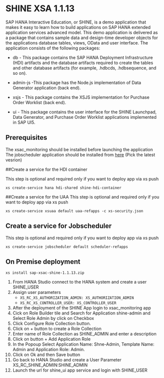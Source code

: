 SHINE XSA 1.1.13
================
SAP HANA Interactive Education, or SHINE, is a demo application that makes it easy to learn how to build applications on SAP HANA extended application services advanced model. This demo application is delivered as a package that contains sample data and design-time developer objects for the applications database tables, views, OData and user interface.
The application consists of the following packages:


- db - This package contains the SAP HANA Deployment Infrastructure (HDI) artifacts and the database artifacts required to create the tables and other database artifacts (for example, .hdbcds, .hdbsequence, and so on).


- admin-js -This package has the Node.js implementation of Data Generator application (back end).


- xsjs - This package contains the XSJS implementation for Purchase Order Worklist (back end).


- ui - This package contains the user interface for the SHINE Launchpad, Data Generator, and Purchase Order Worklist applications implemented in SAP UI5.

## Prerequisites
The xsac_monitoring should be installed before launching the application
The jobscheduler application should be installed from [here](http://nexus.wdf.sap.corp:8081/nexus/content/repositories/deploy.milestones.xmake/com/sap/xs/jobscheduler/jobscheduler-assembly/ "here") (Pick the latest vesrion)





##Create a service for the HDI container 

This step is optional and required only if you want to deploy app via xs push  
```
xs create-service hana hdi-shared shine-hdi-container
```

##Create a service for the UAA
This step is optional and required only if you want to deploy app via xs push
```
xs create-service xsuaa default uaa-refapps -c xs-security.json
```
## Create a service for Jobscheduler
This step is optional and required only if you want to deploy app via xs push
```
xs create-service jobscheduler default scheduler-refapps
```


## On Premise deployment
```
xs install sap-xsac-shine-1.1.13.zip
```

1. From HANA Studio connect to the HANA system and create a user SHINE_USER
2. Assign user parameters 
	- `XS_RC_XS_AUTHORIZATION_ADMIN: XS_AUTHORIZATION_ADMIN`  
	- `XS_RC_XS_CONTROLLER_USER: XS_CONTROLLER_USER`
3. After the deployment of the SHINE App login to xsac_monitoring app
4. Cick on Role Builder tile and Search for Application shine-admin and Select Role Admin by click on Checkbox
5. Click Configure Role Collection button.
6. Click on + button to create a Role Collection
7. Enter name of Role Collection as SHINE_ADMIN and enter a description
8. Click on button + Add Application Role
9. In the Popoup Select Application Name: Shne-Admin, Template Name: Admin and Application Role: Admin.
10. Click on Ok and then Save button
11. Go back to HANA Studio and create a User Parameter  XS_RC_SHINE_ADMIN:SHINE_ADMIN
12. Launch the url for shine_ui app service and login with SHINE_USER


